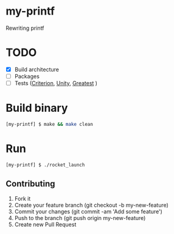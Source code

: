 # my-printf

Rewriting printf

# TODO
- [x] Build architecture
- [ ] Packages
- [ ] Tests ([Criterion](https://github.com/Snaipe/Criterion),
[Unity](https://github.com/ThrowTheSwitch/Unity),
[Greatest](https://github.com/silentbicycle/greatest) )

# Build binary
```bash
[my-printf] $ make && make clean
```

# Run
```bash
[my-printf] $ ./rocket_launch
```


## Contributing
1. Fork it
2. Create your feature branch (git checkout -b my-new-feature)
3. Commit your changes (git commit -am 'Add some feature')
4. Push to the branch (git push origin my-new-feature)
5. Create new Pull Request
